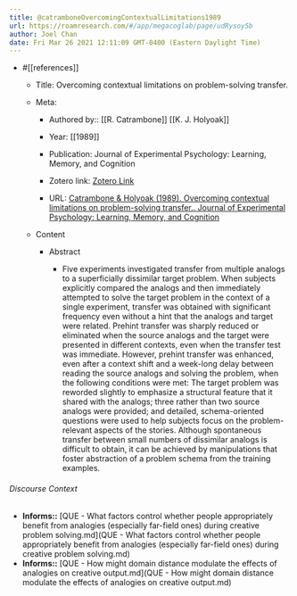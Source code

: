 ```yaml
---
title: @catramboneOvercomingContextualLimitations1989
url: https://roamresearch.com/#/app/megacoglab/page/udRysoy5b
author: Joel Chan
date: Fri Mar 26 2021 12:11:09 GMT-0400 (Eastern Daylight Time)
---
```


- #[[references]]

    - Title: Overcoming contextual limitations on problem-solving transfer.

    - Meta:

        - Authored by:: [[R. Catrambone]] [[K. J. Holyoak]]

        - Year: [[1989]]

        - Publication: Journal of Experimental Psychology: Learning, Memory, and Cognition

        - Zotero link: [Zotero Link](zotero://select/items/1_C36JNX3M)

        - URL: [Catrambone & Holyoak (1989). Overcoming contextual limitations on problem-solving transfer.. Journal of Experimental Psychology: Learning, Memory, and Cognition](undefined)

    - Content

        - Abstract

            - Five experiments investigated transfer from multiple analogs to a superficially dissimilar target problem. When subjects explicitly compared the analogs and then immediately attempted to solve the target problem in the context of a single experiment, transfer was obtained with significant frequency even without a hint that the analogs and target were related. Prehint transfer was sharply reduced or eliminated when the source analogs and the target were presented in different contexts, even when the transfer test was immediate. However, prehint transfer was enhanced, even after a context shift and a week-long delay between reading the source analogs and solving the problem, when the following conditions were met: The target problem was reworded slightly to emphasize a structural feature that it shared with the analogs; three rather than two source analogs were provided; and detailed, schema-oriented questions were used to help subjects focus on the problem-relevant aspects of the stories. Although spontaneous transfer between small numbers of dissimilar analogs is difficult to obtain, it can be achieved by manipulations that foster abstraction of a problem schema from the training examples.

###### Discourse Context

- **Informs::** [QUE - What factors control whether people appropriately benefit from analogies (especially far-field ones) during creative problem solving.md](QUE - What factors control whether people appropriately benefit from analogies (especially far-field ones) during creative problem solving.md)
- **Informs::** [QUE - How might domain distance modulate the effects of analogies on creative output.md](QUE - How might domain distance modulate the effects of analogies on creative output.md)

